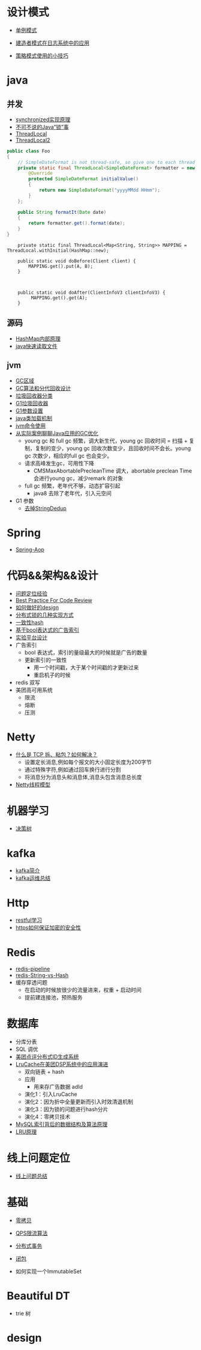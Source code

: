 # 设计模式

* [单例模式](./单例模式.md)

* [建造者模式在日志系统中的应用](./建造者模式在日志系统中的运用.md)
* [策略模式使用的小技巧](策略模式使用的小技巧.md)

# java

## 并发

* [synchronized实现原理](https://blog.csdn.net/javazejian/article/details/72828483)
* [不可不说的Java“锁”事](https://zhuanlan.zhihu.com/p/50098743)
* [ThreadLocal](https://www.zhihu.com/question/23089780/answer/62097840)
* [ThreadLocal2](http://www.jasongj.com/java/threadlocal/)

```java
public class Foo
{
    // SimpleDateFormat is not thread-safe, so give one to each thread
    private static final ThreadLocal<SimpleDateFormat> formatter = new ThreadLocal<SimpleDateFormat>(){
        @Override
        protected SimpleDateFormat initialValue()
        {
            return new SimpleDateFormat("yyyyMMdd HHmm");
        }
    };

    public String formatIt(Date date)
    {
        return formatter.get().format(date);
    }
}
```

```
    private static final ThreadLocal<Map<String, String>> MAPPING = ThreadLocal.withInitial(HashMap::new);

    public static void doBefore(Client client) {
        MAPPING.get().put(A, B);
    }



    public static void doAfter(ClientInfoV3 clientInfoV3) {
         MAPPING.get().get(A);
    }
```





## 源码

* [HashMap内部原理](HashMap内部原理.md)
* [java快速读取文件](java快速读取文件.md)

## jvm

* [GC区域](./GC区域.md)
* [GC算法和分代回收设计](./GC算法和分代回收设计.md)
* [垃圾回收器分类](垃圾回收器分类.md)
* [G1垃圾回收器](G1垃圾回收器.md)
* [G1参数设置](G1参数设置.md)
* [java类加载机制](java类加载机制.md)
* [jvm命令使用](jvm命令使用.md)
* [从实际案例聊聊Java应用的GC优化](https://tech.meituan.com/jvm_optimize.html)
  * young gc 和 full gc 频繁，调大新生代，young gc 回收时间 = 扫描 + 复制，复制的变少，young gc 回收次数变少，且回收时间不会长。young gc 次数少，相应的full gc 也会变少。
  * 请求高峰发生gc，可用性下降
    * CMSMaxAbortablePrecleanTime 调大，abortable preclean Time 会进行young gc，减少remark 的对象
  * full gc 频繁，老年代不够，动态扩容引起
    * java8 去除了老年代，引入元空间
* G1 参数  
  * [去掉StringDedup](https://stackoverflow.com/questions/42080648/why-when-you-would-not-want-to-have-java-8-usestringdeduplication-enabled-in-jvm)

# Spring

* [Spring-Aop](Spring-Aop.md)

# 代码&&架构&&设计

* [问题定位经验](问题定位经验.md)
* [Best Practice For Code Review](best-practice-for-code-review.md)
* [如何做好的design](如何做好的design.md)
* [分布式锁的几种实现方式](分布式锁的几种实现方式.md)
* [一致性hash](一致性hash.md)
* [基于bool表达式的广告索引](基于bool表达式的广告索引.md)
* [实验平台设计](http://ningg.top/experiment-series-flow-router/)
* 广告索引
  * bool 表达式，索引的量级最大的时候就是广告的数量
  * 更新索引的一致性
    * 用一个时间戳，大于某个时间戳的才更新过来
    * 重启机子的时候
* redis 双写
* 美团高可用系统
  * 限流
  * 熔断
  * 压测

# Netty

* [什么是 TCP 拆、粘包？如何解决？](https://juejin.im/post/5b67902f6fb9a04fc67c1a24)
  * 设置定长消息,例如每个报文的大小固定长度为200字节
  * 通过特殊字符,例如通过回车换行进行分割
  * 将消息分为消息头和消息体,消息头包含消息总长度
* [Netty线程模型](https://crossoverjie.top/2018/07/04/netty/Netty(2)Thread-model/)

# 机器学习

* [决策树](决策树.md)

# kafka

* [kafka简介](kafka简介.md)
* [kafka运维总结](kafka运维总结.md)


# Http

* [restful学习](restful学习.md)
* [https如何保证加密的安全性](https://www.jianshu.com/p/b894a7e1c779)

# Redis

* [redis-pipeline](redis-pipeline.md)
* [redis-String-vs-Hash](redis-String-vs-Hash.md)
* 缓存穿透问题
  * 在启动的时候放很少的流量进来，权重 + 启动时间
  * 提前建连接池，预热服务

# 数据库

* 分库分表
* SQL 调优
* [美团点评分布式ID生成系统](https://tech.meituan.com/MT_Leaf.html)
* [LruCache在美团DSP系统中的应用演进](https://tech.meituan.com/lrucache_practice_dsp.html)
  * 双向链表 + hash
  * 应用
    * 用来存广告数据 adId
  * 演化1：引入LruCache
  * 演化2：因为折中全量更新而引入时效清退机制
  * 演化3：因为锁的问题进行hash分片
  * 演化4：零拷贝技术
* [MySQL索引背后的数据结构及算法原理](http://blog.codinglabs.org/articles/theory-of-mysql-index.html)
* [LRU原理](https://zhuanlan.zhihu.com/p/34133067)

# 线上问题定位

* [线上问题总结](线上问题总结.md)

# 基础

* [零拷贝](https://blog.csdn.net/u013096088/article/details/79122671)

* [QPS限流算法](https://blog.csdn.net/tianyaleixiaowu/article/details/74942405)

* [分布式事务](分布式事务.md)

* [闭包](http://www.runoob.com/scala/scala-closures.html)

* 如何实现一个ImmutableSet

# Beautiful DT

* trie 树

# design